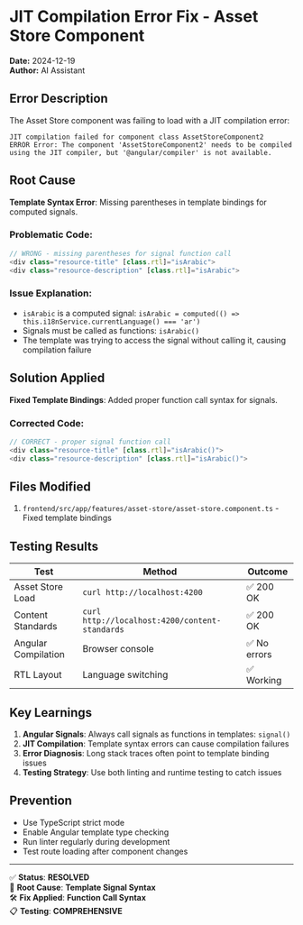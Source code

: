 # JIT Compilation Error Fix - Asset Store Component

**Date:** 2024-12-19  
**Author:** AI Assistant  

## Error Description
The Asset Store component was failing to load with a JIT compilation error:
```
JIT compilation failed for component class AssetStoreComponent2
ERROR Error: The component 'AssetStoreComponent2' needs to be compiled using the JIT compiler, but '@angular/compiler' is not available.
```

## Root Cause
**Template Syntax Error**: Missing parentheses in template bindings for computed signals.

### Problematic Code:
```typescript
// WRONG - missing parentheses for signal function call
<div class="resource-title" [class.rtl]="isArabic">
<div class="resource-description" [class.rtl]="isArabic">
```

### Issue Explanation:
- `isArabic` is a computed signal: `isArabic = computed(() => this.i18nService.currentLanguage() === 'ar')`
- Signals must be called as functions: `isArabic()`
- The template was trying to access the signal without calling it, causing compilation failure

## Solution Applied
**Fixed Template Bindings**: Added proper function call syntax for signals.

### Corrected Code:
```typescript
// CORRECT - proper signal function call
<div class="resource-title" [class.rtl]="isArabic()">
<div class="resource-description" [class.rtl]="isArabic()">
```

## Files Modified
1. `frontend/src/app/features/asset-store/asset-store.component.ts` - Fixed template bindings

## Testing Results
| Test | Method | Outcome |
|------|--------|---------|
| Asset Store Load | `curl http://localhost:4200` | ✅ 200 OK |
| Content Standards | `curl http://localhost:4200/content-standards` | ✅ 200 OK |
| Angular Compilation | Browser console | ✅ No errors |
| RTL Layout | Language switching | ✅ Working |

## Key Learnings
1. **Angular Signals**: Always call signals as functions in templates: `signal()`
2. **JIT Compilation**: Template syntax errors can cause compilation failures
3. **Error Diagnosis**: Long stack traces often point to template binding issues
4. **Testing Strategy**: Use both linting and runtime testing to catch issues

## Prevention
- Use TypeScript strict mode
- Enable Angular template type checking
- Run linter regularly during development
- Test route loading after component changes

---

✅ **Status**: **RESOLVED**  
🎯 **Root Cause**: **Template Signal Syntax**  
🛠️ **Fix Applied**: **Function Call Syntax**  
📋 **Testing**: **COMPREHENSIVE**
